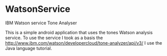 # WatsonService
IBM Watson service Tone Analyser

This is a simple android application that uses the tones Watson analysis service. To use the service I took as a basis the http://www.ibm.com/watson/developercloud/tone-analyzer/api/v3/ I use the Java language tutorial.
